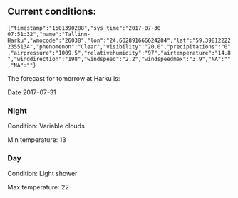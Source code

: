 ## Current conditions: 
 ``` {"timestamp":"1501390288","sys_time":"2017-07-30 07:51:32","name":"Tallinn-Harku","wmocode":"26038","lon":"24.602891666624284","lat":"59.398122222355134","phenomenon":"Clear","visibility":"20.0","precipitations":"0","airpressure":"1009.5","relativehumidity":"97","airtemperature":"14.8","winddirection":"198","windspeed":"2.2","windspeedmax":"3.9","NA":"","NA":""} ```

 The forecast for tomorrow at Harku is: 

Date 2017-07-31 

### Night 

Condition: Variable clouds 

Min temperature: 13 

### Day 

Condition: Light shower 

Max temperature: 22 

